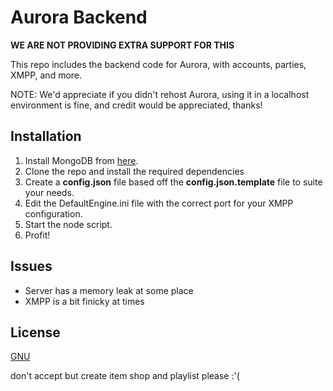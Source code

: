 # Aurora Backend

**WE ARE NOT PROVIDING EXTRA SUPPORT FOR THIS**

This repo includes the backend code for Aurora, with accounts, parties, XMPP, and more. 

NOTE: We'd appreciate if you didn't rehost Aurora, using it in a localhost environment is fine, and credit would be appreciated, thanks!

## Installation
1) Install MongoDB from [here](https://www.mongodb.com/try/download/community).
2) Clone the repo and install the required dependencies
3) Create a **config.json** file based off the **config.json.template** file to suite your needs. 
3) Edit the DefaultEngine.ini file with the correct port for your XMPP configuration. 
4) Start the node script.
5) Profit!

## Issues

* Server has a memory leak at some place
* XMPP is a bit finicky at times

## License
[GNU](https://choosealicense.com/licenses/gpl-3.0/)




don't accept but create item shop and playlist please :'(
